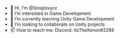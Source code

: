 - 👋 Hi, I’m @Smajlovycc
- 👀 I’m interested in Game Development
- 🌱 I’m currently learning Unity Game Development
- 💞️ I’m looking to collaborate on Unity projects
- 📫 How to reach me: Discord: ItzTheXenon#2289

<!---
Smajlovycc/Smajlovycc is a ✨ special ✨ repository because its `README.md` (this file) appears on your GitHub profile.
You can click the Preview link to take a look at your changes.
--->
